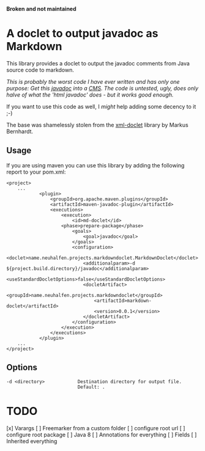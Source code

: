 **Broken and not maintained**


A doclet to output javadoc as Markdown
=================================

This library provides a doclet to output the javadoc comments from Java source code to markdown.

_This is probably the worst code I have ever written and has only one purpose: Get this [javadoc](https://github.com/neuhalje/bouncy-gpg) into a [CMS](https://neuhalje.github.io/bouncy-gpg/).  The code is untested, ugly, does only halve of what the 'html javadoc' does - but it works good enough._

If you want to use this code as well, I _might_ help adding some decency to it ;-)

The base was shamelessly stolen from the [xml-doclet](https://github.com/MarkusBernhardt/xml-doclet) library by Markus Bernhardt.

Usage
-----

If you are using maven you can use this library by adding the following report to your pom.xml:

    <project>
    	...
    			<plugin>
    				<groupId>org.apache.maven.plugins</groupId>
    				<artifactId>maven-javadoc-plugin</artifactId>
    				<executions>
    					<execution>
    						<id>md-doclet</id>
						<phase>prepare-package</phase>
    						<goals>
    							<goal>javadoc</goal>
    						</goals>
    						<configuration>
    							<doclet>name.neuhalfen.projects.markdowndoclet.MarkdownDoclet</doclet>
    							<additionalparam>-d ${project.build.directory}/javadoc</additionalparam>
    							<useStandardDocletOptions>false</useStandardDocletOptions>
    							<docletArtifact>
    								<groupId>name.neuhalfen.projects.markdowndoclet</groupId>
    								<artifactId>markdown-doclet</artifactId>
    								<version>0.0.1</version>
    							</docletArtifact>
    						</configuration>
						</execution>
    				</executions>
    			</plugin>
    	...
    </project>
    

Options
-------

    -d <directory>            Destination directory for output file.
                              Default: .

TODO
======

[x] Varargs
[ ] Freemarker from a custom folder
[ ] configure root url
[ ] configure root package
[ ] Java 8
[ ] Annotations for everything
[ ] Fields
[ ] Inherited  everything
